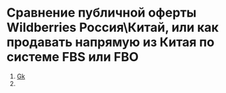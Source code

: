 # Сравнение публичной оферты Wildberries Россия\Китай, или как продавать напрямую из Китая по системе FBS или FBO
1. [Gk](#Основные-различия)
2. 

<!--stackedit_data:
eyJoaXN0b3J5IjpbODI3NTgyODQwLDQ5NDEzOTkzOCwzMTczND
Y1MTgsLTg5MDk1Njg0OSwtODA0NDM3NTE3LC0zNTQzMTIyNDQs
LTIwODg3NDY2MTIsLTIwODg3NDY2MTIsLTE4MTEzMDgyMl19
-->